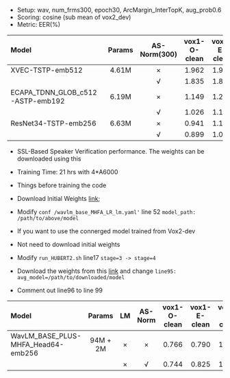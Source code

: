* Setup: wav, num_frms300, epoch30, ArcMargin_InterTopK, aug_prob0.6
* Scoring: cosine (sub mean of vox2_dev)
* Metric: EER(%)

| Model | Params | AS-Norm(300) | vox1-O-clean | vox1-E-clean | vox1-H-clean |
|:------|:------:|:------------:|:------------:|:------------:|:------------:|
| XVEC-TSTP-emb512 | 4.61M | × | 1.962 | 1.918 | 3.389 |
|                  |       | √ | 1.835 | 1.822 | 3.110 |
| ECAPA_TDNN_GLOB_c512-ASTP-emb192 | 6.19M | × | 1.149 | 1.248 | 2.313 |
|                                  |       | √ | 1.026 | 1.154 | 2.089 |
| ResNet34-TSTP-emb256 | 6.63M | × | 0.941 | 1.114 | 2.026 |
|                      |       | √ | 0.899 | 1.064 | 1.856 |

* SSL-Based Speaker Verification performance. The weights can be downloaded using this 
* Training Time: 21 hrs with 4*A6000
* Things before training the code 
 * Download Initial Weights [link](https://github.com/microsoft/unilm/blob/master/wavlm/README.md); 
 * Modify `conf
/wavlm_base_MHFA_LR_lm.yaml'` line 52 `model_path: /path/to/above/model`

* If you want to use the connerged model trained from Vox2-dev
 * Not need to download initial weights
  * Modify `run_HUBERT2.sh` line17 `stage=3 -> stage=4`
  * Download the weights from this [link](https://drive.google.com/file/d/1F75chja9KAAhfws00kN-sreUv0eeFBri/view?usp=sharing) and change `line95: avg_model=/path/to/downloaded/model`
 * Comment out line96 to line 99



| Model | Params | LM | AS-Norm | vox1-O-clean | vox1-E-clean | vox1-H-clean |
|:------|:------:|:--:|:-------:|:------------:|:------------:|:------------:|
| WavLM_BASE_PLUS-MHFA_Head64-emb256  | 94M + 2M | × | × | 0.766 | 0.790 | 1.583 |
|                                   |       | × | √ | 0.744 | 0.825 | 1.672 |